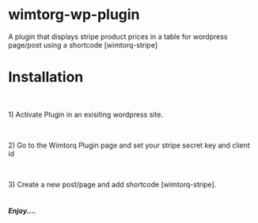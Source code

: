 # wimtorg-wp-plugin
 A plugin that displays stripe product prices in a table for wordpress page/post using a shortcode [wimtorq-stripe]
 
 <h1>Installation</h1>
 <br>
 <p> 1) Activate Plugin in an exisiting wordpress site. </p>
  <br>
 <p> 2) Go to the Wimtorq Plugin page and set your stripe secret key and client id </p>
  <br>
 <p> 3) Create a new post/page and add shortcode [wimtorq-stripe].
  <br>
  <br>
 <h5>Enjoy....</h5>
